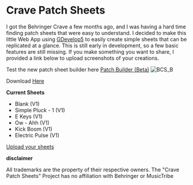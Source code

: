 # Crave Patch Sheets

I got the Behringer Crave a few months ago, and I was having a hard time finding patch sheets that were easy to understand. I decided to make this little Web App using [GDevelop5](https://github.com/4ian/GDevelop) to easily create simple sheets that can be replicated at a glance. This is still early in development, so a few basic features are still missing. If you make something you want to share, I provided a link below to upload screenshots of your creations. 

Test the new patch sheet builder here
[Patch Builder (Beta)](https://itch.io/embed-upload/13672081?color=333333)
![BCS_B](https://github.com/user-attachments/assets/5b54c1f5-abfe-436f-92f8-5ef38f2d3889)

Download
[Here](https://github.com/Connor-ed/Crave-Patch-Sheets/releases/tag/v0.0.4)


**Current Sheets**
- Blank (V1)
- Simple Pluck - 1 (V1)
- E Keys (V1)
- Ow - Ahh (V1)
- Kick Boom (V1)
- Electric Pulse (V1)

[Upload your sheets](https://connor.edgingtondesmet.com/patch-upload)

**disclaimer**

All trademarks are the property of their respective owners. The "Crave Patch Sheets" Project has no affiliation with Behringer or MusicTribe
